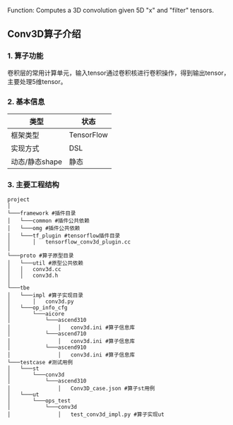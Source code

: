 Function: Computes a 3D convolution given 5D "x" and "filter" tensors.

## Conv3D算子介绍
### 1. 算子功能
卷积层的常用计算单元，输入tensor通过卷积核进行卷积操作，得到输出tensor，主要处理5维tensor。


### 2. 基本信息
| **类型**       | **状态**    |
|-------------|---------------|
| 框架类型    | TensorFlow  |
| 实现方式 | DSL      |
| 动态/静态shape  | 静态 |

### 3. 主要工程结构
```
project
│  
└───framework #插件目录
│   └───common #插件公共依赖
│   └───omg #插件公共依赖
│   └───tf_plugin #tensorflow插件目录
│       │   tensorflow_conv3d_plugin.cc
│  
└───proto #算子原型目录
│   └───util #原型公共依赖
│   │   conv3d.cc
│   │   conv3d.h
│   
└───tbe
│   └───impl #算子实现目录
│       │   conv3d.py
│   └───op_info_cfg
│       └───aicore
│           └───ascend310
│               │   conv3d.ini #算子信息库
│           └───ascend710
│               │   conv3d.ini #算子信息库
│           └───ascend910
│               │   conv3d.ini #算子信息库
└───testcase #测试用例
│   └───st
│       └───conv3d
│           └───ascend310
│               │   Conv3D_case.json #算子st用例
│   └───ut
│       └───ops_test
│           └───conv3d
│               │   test_conv3d_impl.py #算子实现ut
```
